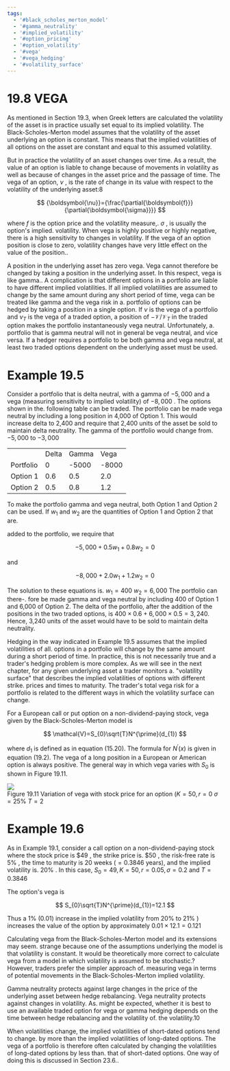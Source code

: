 ```yaml
---
tags:
  - '#black_scholes_merton_model'
  - '#gamma_neutrality'
  - '#implied_volatility'
  - '#option_pricing'
  - '#option_volatility'
  - '#vega'
  - '#vega_hedging'
  - '#volatility_surface'
---
```

# 19.8 VEGA  

As mentioned in Section 19.3, when Greek letters are calculated the volatility of the asset is in practice usually set equal to its implied volatility. The Black-Scholes-Merton model assumes that the volatility of the asset underlying an option is constant. This means that the implied volatilities of all options on the asset are constant and equal to this assumed volatility.  

But in practice the volatility of an asset changes over time. As a result, the value of an option is liable to change because of movements in volatility as well as because of changes in the asset price and the passage of time. The vega of an option, $\nu$ , is the rate of change in its value with respect to the volatility of the underlying asset:8  

$$
{\boldsymbol{\nu}}={\frac{\partial{\boldsymbol{f}}}{\partial{\boldsymbol{\sigma}}}}
$$  

where $f$ is the option price and the volatility measure,. $\sigma$ , is usually the option's implied. volatility. When vega is highly positive or highly negative, there is a high sensitivity to changes in volatility. If the vega of an option position is close to zero, volatility changes have very little effect on the value of the position..  

A position in the underlying asset has zero vega. Vega cannot therefore be changed by taking a position in the underlying asset. In this respect, vega is like gamma.. A complication is that different options in a portfolio are liable to have different implied volatilities. If all implied volatilities are assumed to change by the same amount during any short period of time, vega can be treated like gamma and the vega risk in a. portfolio of options can be hedged by taking a position in a single option. If $\nu$ is the vega of a portfolio and $\nu_{T}$ is the vega of a traded option, a position of $-\mathcal{V}/\mathcal{V}_{T}$ in the traded option makes the portfolio instantaneously vega neutral. Unfortunately, a. portfolio that is gamma neutral will not in general be vega neutral, and vice versa. If a hedger requires a portfolio to be both gamma and vega neutral, at least two traded options dependent on the underlying asset must be used.  

# Example 19.5  

Consider a portfolio that is delta neutral, with a gamma of $-5{,}000$ and a vega (measuring sensitivity to implied volatility) of $-8{,}000$ . The options shown in the. following table can be traded. The portfolio can be made vega neutral by including a long position in 4,000 of Option 1. This would increase delta to 2,400 and require that 2,400 units of the asset be sold to maintain delta neutrality. The gamma of the portfolio would change from. $-5{,}000$ to $-3{,}000$  

<html><body><table><tr><td></td><td>Delta</td><td>Gamma</td><td>Vega</td></tr><tr><td>Portfolio</td><td>0</td><td>-5000</td><td>-8000</td></tr><tr><td>Option 1</td><td>0.6</td><td>0.5</td><td>2.0</td></tr><tr><td>Option 2</td><td>0.5</td><td>0.8</td><td>1.2</td></tr></table></body></html>  

To make the portfolio gamma and vega neutral, both Option 1 and Option 2 can be used. If $w_{1}$ and $w_{2}$ are the quantities of Option 1 and Option 2 that are.  

added to the portfolio, we require that  

$$
-5,000+0.5w_{1}+0.8w_{2}=0
$$  

and  

$$
-8,000+2.0w_{1}+1.2w_{2}=0
$$  

The solution to these equations is. $w_{1}=400$ $w_{2}=6\mathrm{,000}$ The portfolio can there-. fore be made gamma and vega neutral by including 400 of Option 1 and 6,000 of Option 2. The delta of the portfolio, after the addition of the positions in the two traded options, is $400\times0.6+6,000\times0.5=3,240.$ Hence, 3,240 units of the asset would have to be sold to maintain delta neutrality.  

Hedging in the way indicated in Example 19.5 assumes that the implied volatilities of all. options in a portfolio will change by the same amount during a short period of time. In practice, this is not necessarily true and a trader's hedging problem is more complex. As we will see in the next chapter, for any given underlying asset a trader monitors a. "volatility surface" that describes the implied volatilities of options with different strike. prices and times to maturity. The trader's total vega risk for a portfolio is related to the different ways in which the volatility surface can change.  

For a European call or put option on a non-dividend-paying stock, vega given by the Black-Scholes-Merton model is  

$$
\mathcal{V}=S_{0}\sqrt{T}N^{\prime}(d_{1})
$$  

where $d_{1}$ is defined as in equation (15.20). The formula for $N^{\prime}(x)$ is given in equation (19.2). The vega of a long position in a European or American option is always positive. The general way in which vega varies with $S_{0}$ is shown in Figure 19.11.  

![](images/6af8380c68ecfc00a855b4e3b0a7824a4f38a48c0434329f07ca2b6bfc95a0e2.jpg)  
Figure 19.11 Variation of vega with stock price for an option $(K=50,r=0$ $\sigma=25\%$ $T=2$  

# Example 19.6  

As in Example 19.1, consider a call option on a non-dividend-paying stock where the stock price is $\$49$ , the strike price is. $\$50$ , the risk-free rate is $5\%$ , the time to maturity is 20 weeks $(=0.3846$ years), and the implied volatility is. $20\%$ . In this case, $S_{0}=49,K=50,r=0.05,\sigma=0.2$ and $T=0.3846$  

The option's vega is  

$$
S_{0}\sqrt{T}N^{\prime}(d_{1})=12.1
$$  

Thus a $1\%$ (0.01) increase in the implied volatility from $20\%$ to $21\%$ ) increases the value of the option by approximately $0.01\times12.1=0.121$  

Calculating vega from the Black-Scholes-Merton model and its extensions may seem. strange because one of the assumptions underlying the model is that volatility is constant. It would be theoretically more correct to calculate vega from a model in which volatility is assumed to be stochastic.? However, traders prefer the simpler approach of. measuring vega in terms of potential movements in the Black-Scholes-Merton implied volatility.  

Gamma neutrality protects against large changes in the price of the underlying asset between hedge rebalancing. Vega neutrality protects against changes in volatility. As. might be expected, whether it is best to use an available traded option for vega or gamma hedging depends on the time between hedge rebalancing and the volatility of. the volatility.10  

When volatilities change, the implied volatilities of short-dated options tend to change. by more than the implied volatilities of long-dated options. The vega of a portfolio is therefore often calculated by changing the volatilities of long-dated options by less than. that of short-dated options. One way of doing this is discussed in Section 23.6..  
